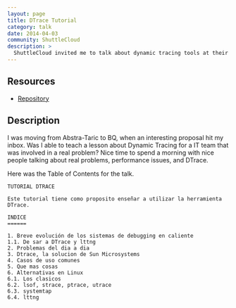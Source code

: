 ```yaml
---
layout: page
title: DTrace Tutorial
category: talk
date: 2014-04-03
community: ShuttleCloud
description: >
  ShuttleCloud invited me to talk about dynamic tracing tools at their office.
---
```


## Resources

* [Repository](https://github.com/jmoratilla/dtrace-tutorial)

## Description

I was moving from Abstra-Taric to BQ, when an interesting proposal hit my inbox.
  Was I able to teach a lesson about Dynamic Tracing for a IT team that was
 involved in a real problem?  Nice time to spend a morning with nice people
 talking about real problems, performance issues, and DTrace.

Here was the Table of Contents for the talk.

    TUTORIAL DTRACE

    Este tutorial tiene como proposito enseñar a utilizar la herramienta DTrace.

    INDICE
    ======

    1. Breve evolución de los sistemas de debugging en caliente
    1.1. De sar a DTrace y lttng
    2. Problemas del dia a dia
    3. Dtrace, la solucion de Sun Microsystems
    4. Casos de uso comunes
    5. Que mas cosas
    6. Alternativas en Linux
    6.1. Los clasicos
    6.2. lsof, strace, ptrace, utrace
    6.3. systemtap
    6.4. lttng

